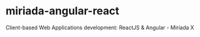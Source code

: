# miriada-angular-react
Client-based Web Applications development: ReactJS &amp; Angular - Miríada X
